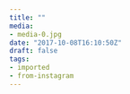 ```yaml
---
title: ""
media:
- media-0.jpg
date: "2017-10-08T16:10:50Z"
draft: false
tags:
- imported
- from-instagram
---
```


